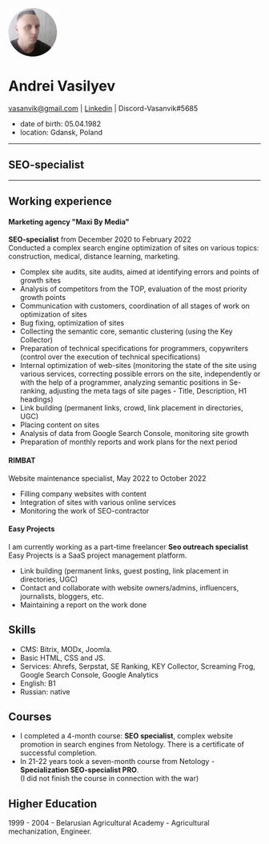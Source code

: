 ![Vasanvik](image/Vasanvik.jpg)
# Andrei Vasilyev
vasanvik@gmail.com | [Linkedin](https://www.linkedin.com/in/andrei-vasilyev/) | Discord-Vasanvik#5685  
* date of birth: 05.04.1982
* location: Gdansk, Poland
_____________
## SEO-specialist
_____________
## Working experience
#### Marketing agency "Maxi By Media"<br>
**SEO-specialist** from December 2020 to February 2022<br> 
Conducted a complex search engine optimization of sites on various topics: construction, medical, distance learning, marketing.<br>
 - Complex site audits, site audits, aimed at identifying errors and points of growth sites
 - Analysis of competitors from the TOP, evaluation of the most priority growth points
 - Communication with customers, coordination of all stages of work on optimization of sites
 - Bug fixing, optimization of sites
 - Collecting the semantic core, semantic clustering (using the Key Collector)
 - Preparation of technical specifications for programmers, copywriters (control over the execution of technical specifications)
 - Internal optimization of web-sites (monitoring the state of the site using various services, correcting possible errors on the site, independently or with the help    of a programmer, analyzing semantic positions in Se- ranking, adjusting the meta tags of site pages - Title, Description, H1 headings)
 - Link building (permanent links, crowd, link placement in directories, UGC)
 - Placing content on sites
 - Analysis of data from Google Search Console, monitoring site growth
 - Preparation of monthly reports and work plans for the next period
#### RIMBAT<br> 
Website maintenance specialist, May 2022 to October 2022<br> 
 - Filling company websites with content
 - Integration of sites with various online services
 - Monitoring the work of SEO-contractor
#### Easy Projects<br> 
I am currently working as a part-time freelancer **Seo outreach specialist**<br>
Easy Projects is a SaaS project management platform.<br>
 - Link building (permanent links, guest posting, link placement in directories, UGC)
 - Contact and collaborate with website owners/admins, influencers, journalists, bloggers, etc.
 - Maintaining a report on the work done

## Skills
* CMS: Bitrix, MODx, Joomla.<br>
* Basic HTML, CSS and JS.<br>
* Services: Ahrefs, Serpstat, SE Ranking, KEY Collector, Screaming Frog, Google Search Console, Google Analytics<br>
* English: B1<br>
* Russian: native

## Courses
  - I completed a 4-month course: **SEO specialist**, complex website promotion in search engines from Netology.
    There is a certificate of successful completion.
  - In 21-22 years took a seven-month course from Netology - **Specialization SEO-specialist PRO**.<br>
    (I did not finish the course in connection with the war)

## Higher Education
1999 - 2004 - Belarusian Agricultural Academy - Agricultural mechanization, Engineer. 

